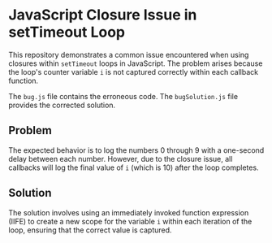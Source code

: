 # JavaScript Closure Issue in setTimeout Loop

This repository demonstrates a common issue encountered when using closures within `setTimeout` loops in JavaScript.  The problem arises because the loop's counter variable `i` is not captured correctly within each callback function.

The `bug.js` file contains the erroneous code.  The `bugSolution.js` file provides the corrected solution.

## Problem

The expected behavior is to log the numbers 0 through 9 with a one-second delay between each number. However, due to the closure issue, all callbacks will log the final value of `i` (which is 10) after the loop completes.

## Solution

The solution involves using an immediately invoked function expression (IIFE) to create a new scope for the variable `i` within each iteration of the loop, ensuring that the correct value is captured.